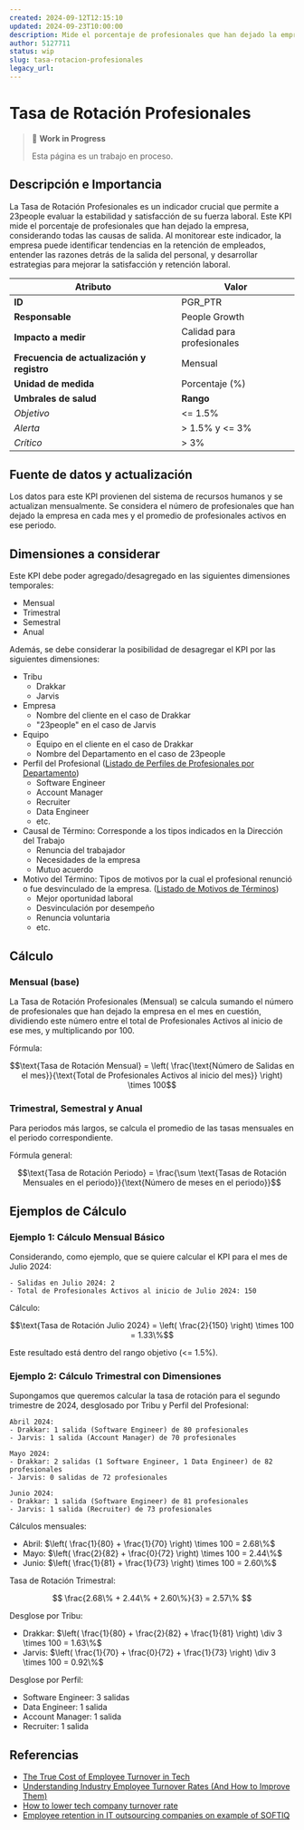 ```yaml
---
created: 2024-09-12T12:15:10
updated: 2024-09-23T10:00:00
description: Mide el porcentaje de profesionales que han dejado la empresa
author: 5127711
status: wip
slug: tasa-rotacion-profesionales
legacy_url: 
---
```


# Tasa de Rotación Profesionales

> 🚧 **Work in Progress**
>
> Esta página es un trabajo en proceso.

## Descripción e Importancia

La Tasa de Rotación Profesionales es un indicador crucial que permite a 23people evaluar la estabilidad y satisfacción de su fuerza laboral. Este KPI mide el porcentaje de profesionales que han dejado la empresa, considerando todas las causas de salida. Al monitorear este indicador, la empresa puede identificar tendencias en la retención de empleados, entender las razones detrás de la salida del personal, y desarrollar estrategias para mejorar la satisfacción y retención laboral.

| **Atributo**                               | **Valor**                  |
|--------------------------------------------|----------------------------|
| **ID**                                     | PGR_PTR                    |
| **Responsable**                            | People Growth              |
| **Impacto a medir**                        | Calidad para profesionales |
| **Frecuencia de actualización y registro** | Mensual                    |
| **Unidad de medida**                       | Porcentaje (%)             |
| **Umbrales de salud**                      | **Rango**                  |
| *Objetivo*                                 | <= 1.5%                    |
| *Alerta*                                   | > 1.5% y <= 3%             |
| *Crítico*                                  | > 3%                       |

## Fuente de datos y actualización

Los datos para este KPI provienen del sistema de recursos humanos y se actualizan mensualmente. Se considera el número de profesionales que han dejado la empresa en cada mes y el promedio de profesionales activos en ese periodo.

## Dimensiones a considerar

Este KPI debe poder agregado/desagregado en las siguientes dimensiones temporales:

- Mensual
- Trimestral
- Semestral
- Anual

Además, se debe considerar la posibilidad de desagregar el KPI por las siguientes dimensiones:

- Tribu
    - Drakkar
    - Jarvis
- Empresa
    - Nombre del cliente en el caso de Drakkar
    - "23people" en el caso de Jarvis
- Equipo
    - Equipo en el cliente en el caso de Drakkar
    - Nombre del Departamento en el caso de 23people
- Perfil del Profesional ([Listado de Perfiles de Profesionales por Departamento](../perfiles-profesionales.md))
    - Software Engineer
    - Account Manager
    - Recruiter
    - Data Engineer
    - etc.
- Causal de Término: Corresponde a los tipos indicados en la Dirección del Trabajo
    - Renuncia del trabajador
    - Necesidades de la empresa
    - Mutuo acuerdo
- Motivo del Término: Tipos de motivos por la cual el profesional renunció o fue desvinculado de la empresa. ([Listado de Motivos de Términos](../motivos-termino.md))
    - Mejor oportunidad laboral
    - Desvinculación por desempeño
    - Renuncia voluntaria
    - etc.

## Cálculo

### Mensual (base)

La Tasa de Rotación Profesionales (Mensual) se calcula sumando el número de profesionales que han dejado la empresa en el mes en cuestión, dividiendo este número entre el total de Profesionales Activos al inicio de ese mes, y multiplicando por 100.

Fórmula:

$$\text{Tasa de Rotación Mensual} = \left( \frac{\text{Número de Salidas en el mes}}{\text{Total de Profesionales Activos al inicio del mes}} \right) \times 100$$

### Trimestral, Semestral y Anual

Para periodos más largos, se calcula el promedio de las tasas mensuales en el periodo correspondiente.

Fórmula general:

$$\text{Tasa de Rotación Periodo} = \frac{\sum \text{Tasas de Rotación Mensuales en el periodo}}{\text{Número de meses en el periodo}}$$

## Ejemplos de Cálculo

### Ejemplo 1: Cálculo Mensual Básico

Considerando, como ejemplo, que se quiere calcular el KPI para el mes de Julio 2024:

```plaintext
- Salidas en Julio 2024: 2
- Total de Profesionales Activos al inicio de Julio 2024: 150
```

Cálculo:

$$\text{Tasa de Rotación Julio 2024} = \left( \frac{2}{150} \right) \times 100 = 1.33\%$$

Este resultado está dentro del rango objetivo (<= 1.5%).

### Ejemplo 2: Cálculo Trimestral con Dimensiones

Supongamos que queremos calcular la tasa de rotación para el segundo trimestre de 2024, desglosado por Tribu y Perfil del Profesional:

```plaintext
Abril 2024:
- Drakkar: 1 salida (Software Engineer) de 80 profesionales
- Jarvis: 1 salida (Account Manager) de 70 profesionales

Mayo 2024:
- Drakkar: 2 salidas (1 Software Engineer, 1 Data Engineer) de 82 profesionales
- Jarvis: 0 salidas de 72 profesionales

Junio 2024:
- Drakkar: 1 salida (Software Engineer) de 81 profesionales
- Jarvis: 1 salida (Recruiter) de 73 profesionales
```

Cálculos mensuales:

- Abril: $\left( \frac{1}{80} + \frac{1}{70} \right) \times 100 = 2.68\%$
- Mayo: $\left( \frac{2}{82} + \frac{0}{72} \right) \times 100 = 2.44\%$
- Junio: $\left( \frac{1}{81} + \frac{1}{73} \right) \times 100 = 2.60\%$

Tasa de Rotación Trimestral:

$$ \frac{2.68\% + 2.44\% + 2.60\%}{3} = 2.57\% $$

Desglose por Tribu:

- Drakkar: $\left( \frac{1}{80} + \frac{2}{82} + \frac{1}{81} \right) \div 3 \times 100 = 1.63\%$
- Jarvis: $\left( \frac{1}{70} + \frac{0}{72} + \frac{1}{73} \right) \div 3 \times 100 = 0.92\%$

Desglose por Perfil:

- Software Engineer: 3 salidas
- Data Engineer: 1 salida
- Account Manager: 1 salida
- Recruiter: 1 salida

## Referencias

- [The True Cost of Employee Turnover in Tech](https://bucketlistrewards.com/blog/the-true-cost-of-employee-turnover-in-tech/)
- [Understanding Industry Employee Turnover Rates (And How to Improve Them)](https://www.award.co/blog/employee-turnover-rates#:~:text=However%2C%20you%20should%20aim%20for,and%20your%20internal%20promotion%20rate)
- [How to lower tech company turnover rate](https://business.talkspace.com/articles/tech-industry-turnover-rate#:~:text=What%20is%20the%20average%20turnover,employee%20turnover%20rate%20%E2%80%94%2018.3%25)
- [Employee retention in IT outsourcing companies on example of SOFTIQ](https://softiq.io/employee-retention-in-it-outsourcing-companies-on-example-of-softiq/)
